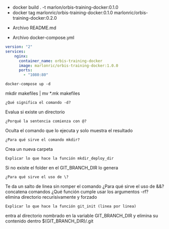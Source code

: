 * docker build . -t marlon/orbis-training-docker:0.1.0 
* docker tag marlonric/orbis-training-docker:0.1.0 marlonric/orbis-training-docker:0.2.0

- Archivo README.md

- Archivo docker-compose.yml

``` yml
version: "2"
services:
    nginx:
      container_name: orbis-training-docker
      image: marlonric/orbis-training-docker:1.0.0
      ports:
        - "1080:80"
```

`docker-compose up -d`

mkdir makefiles | mv *.mk makefiles

    ¿Qué significa el comando -d?
Evalua si existe un directorio

    ¿Porqué la sentencia comienza con @?
Oculta el comando que lo ejecuta y solo muestra el resultado

    ¿Para qué sirve el comando mkdir?
Crea un nueva carpeta

    Explicar lo que hace la función mkdir_deploy_dir
Si no existe el folder en el GIT_BRANCH_DIR lo genera



    ¿Para qué sirve el uso de \?
Te da un salto de linea sin romper el comando
    ¿Para qué sirve el uso de &&?
concatena comandos
    ¿Qué función cumple usar los argumentos -rf?
elimina directorio recurisivamente y forzado

    Explicar lo que hace la función git_init (linea por linea)
entra al directorio nombrado en la variable GIT_BRANCH_DIR y elimina su contenido dentro $(GIT_BRANCH_DIR)/.git


         
